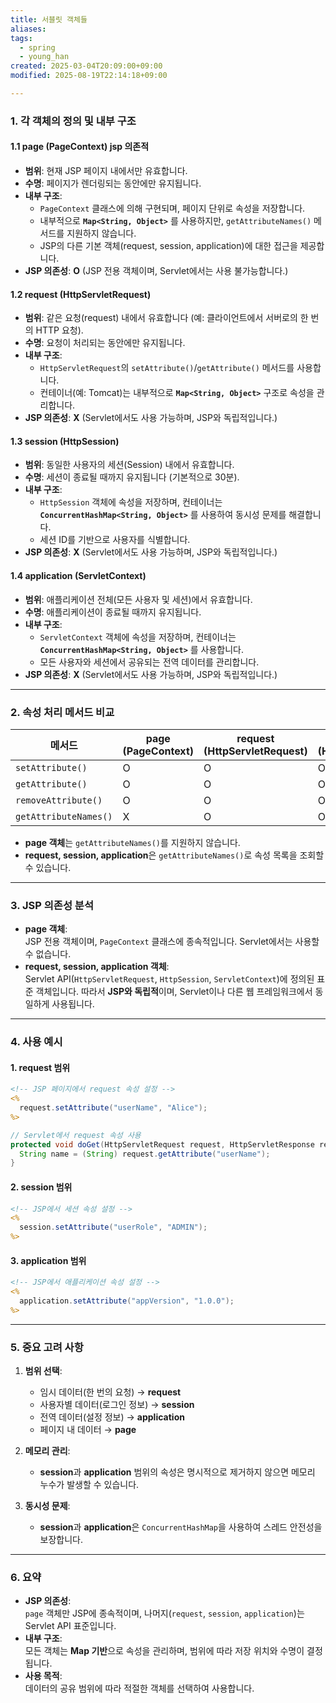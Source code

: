 ```yaml
---
title: 서블릿 객체들
aliases: 
tags:
  - spring
  - young_han
created: 2025-03-04T20:09:00+09:00
modified: 2025-08-19T22:14:18+09:00

---
```


### 1. **각 객체의 정의 및 내부 구조**
#### **1.1 page (PageContext)** jsp 의존적
- **범위**: 현재 JSP 페이지 내에서만 유효합니다.
- **수명**: 페이지가 렌더링되는 동안에만 유지됩니다.
- **내부 구조**:
  - `PageContext` 클래스에 의해 구현되며, 페이지 단위로 속성을 저장합니다.
  - 내부적으로 **`Map<String, Object>`** 를 사용하지만, `getAttributeNames()` 메서드를 지원하지 않습니다.
  - JSP의 다른 기본 객체(request, session, application)에 대한 접근을 제공합니다.
- **JSP 의존성**: **O** (JSP 전용 객체이며, Servlet에서는 사용 불가능합니다.)

#### **1.2 request (HttpServletRequest)**
- **범위**: 같은 요청(request) 내에서 유효합니다 (예: 클라이언트에서 서버로의 한 번의 HTTP 요청).
- **수명**: 요청이 처리되는 동안에만 유지됩니다.
- **내부 구조**:
  - `HttpServletRequest`의 `setAttribute()`/`getAttribute()` 메서드를 사용합니다.
  - 컨테이너(예: Tomcat)는 내부적으로 **`Map<String, Object>`** 구조로 속성을 관리합니다.
- **JSP 의존성**: **X** (Servlet에서도 사용 가능하며, JSP와 독립적입니다.)

#### **1.3 session (HttpSession)**
- **범위**: 동일한 사용자의 세션(Session) 내에서 유효합니다.
- **수명**: 세션이 종료될 때까지 유지됩니다 (기본적으로 30분).
- **내부 구조**:
  - `HttpSession` 객체에 속성을 저장하며, 컨테이너는 **`ConcurrentHashMap<String, Object>`** 를 사용하여 동시성 문제를 해결합니다.
  - 세션 ID를 기반으로 사용자를 식별합니다.
- **JSP 의존성**: **X** (Servlet에서도 사용 가능하며, JSP와 독립적입니다.)

#### **1.4 application (ServletContext)**
- **범위**: 애플리케이션 전체(모든 사용자 및 세션)에서 유효합니다.
- **수명**: 애플리케이션이 종료될 때까지 유지됩니다.
- **내부 구조**:
  - `ServletContext` 객체에 속성을 저장하며, 컨테이너는 **`ConcurrentHashMap<String, Object>`** 를 사용합니다.
  - 모든 사용자와 세션에서 공유되는 전역 데이터를 관리합니다.
- **JSP 의존성**: **X** (Servlet에서도 사용 가능하며, JSP와 독립적입니다.)

---

### 2. **속성 처리 메서드 비교**
| 메서드                   | page (PageContext) | request (HttpServletRequest) | session (HttpSession) | application (ServletContext) |
| --------------------- | ------------------ | ---------------------------- | --------------------- | ---------------------------- |
| `setAttribute()`      | O                  | O                            | O                     | O                            |
| `getAttribute()`      | O                  | O                            | O                     | O                            |
| `removeAttribute()`   | O                  | O                            | O                     | O                            |
| `getAttributeNames()` | X                  | O                            | O                     | O                            |

- **page 객체**는 `getAttributeNames()`를 지원하지 않습니다.
- **request, session, application**은 `getAttributeNames()`로 속성 목록을 조회할 수 있습니다.

---

### 3. **JSP 의존성 분석**
- **page 객체**:  
  JSP 전용 객체이며, `PageContext` 클래스에 종속적입니다. Servlet에서는 사용할 수 없습니다.
- **request, session, application 객체**:  
  Servlet API(`HttpServletRequest`, `HttpSession`, `ServletContext`)에 정의된 표준 객체입니다. 따라서 **JSP와 독립적**이며, Servlet이나 다른 웹 프레임워크에서 동일하게 사용됩니다.

---

### 4. **사용 예시**
#### 1. **request 범위**

```jsp
<!-- JSP 페이지에서 request 속성 설정 -->
<%
  request.setAttribute("userName", "Alice");
%>
```

```java
// Servlet에서 request 속성 사용
protected void doGet(HttpServletRequest request, HttpServletResponse response) {
  String name = (String) request.getAttribute("userName");
}
```

#### 2. **session 범위**

```jsp
<!-- JSP에서 세션 속성 설정 -->
<%
  session.setAttribute("userRole", "ADMIN");
%>
```

#### 3. **application 범위**

```jsp
<!-- JSP에서 애플리케이션 속성 설정 -->
<%
  application.setAttribute("appVersion", "1.0.0");
%>
```

---

### 5. **중요 고려 사항**
1. **범위 선택**:  
   - 임시 데이터(한 번의 요청) → **request**  
   - 사용자별 데이터(로그인 정보) → **session**  
   - 전역 데이터(설정 정보) → **application**  
   - 페이지 내 데이터 → **page**

2. **메모리 관리**:  
   - **session**과 **application** 범위의 속성은 명시적으로 제거하지 않으면 메모리 누수가 발생할 수 있습니다.

3. **동시성 문제**:  
   - **session**과 **application**은 `ConcurrentHashMap`을 사용하여 스레드 안전성을 보장합니다.

---

### 6. **요약**
- **JSP 의존성**:  
  `page` 객체만 JSP에 종속적이며, 나머지(`request`, `session`, `application`)는 Servlet API 표준입니다.
- **내부 구조**:  
  모든 객체는 **Map 기반**으로 속성을 관리하며, 범위에 따라 저장 위치와 수명이 결정됩니다.
- **사용 목적**:  
  데이터의 공유 범위에 따라 적절한 객체를 선택하여 사용합니다.